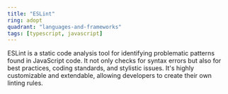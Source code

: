 ```yaml
---
title: "ESLint"
ring: adopt
quadrant: "languages-and-frameworks"
tags: [typescript, javascript]
---
```


ESLint is a static code analysis tool for identifying problematic patterns found in JavaScript code. It not only checks for syntax errors but also for best practices, coding standards, and stylistic issues. It's highly customizable and extendable, allowing developers to create their own linting rules.
